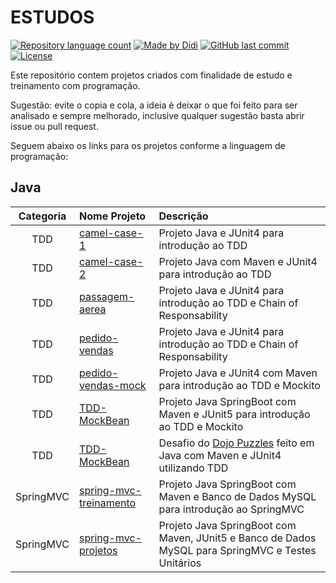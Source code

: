 # ESTUDOS

[![Repository language count](https://img.shields.io/github/languages/count/didifive/estudos)]()
[![Made by Didi](https://img.shields.io/badge/made%20by-Didi-green)](https://www.linkedin.com/in/luis-carlos-zancanela/)
[![GitHub last commit](https://img.shields.io/github/last-commit/didifive/estudos?color=blue)](https://github.com/didifive/estudos/commits/master)
[![License](https://img.shields.io/badge/license-MIT-brightgreen?color=blue)]()  

Este repositório contem projetos criados com finalidade de estudo e treinamento com programação.

Sugestão: evite o copia e cola, a ideia é deixar o que foi feito para ser analisado e sempre melhorado, inclusive qualquer sugestão basta abrir issue ou pull request.

Seguem abaixo os links para os projetos conforme a linguagem de programação:

## Java
| Categoria | Nome Projeto             | Descrição |
| :-------: | :-----------             | :--------  |
| TDD       | [camel-case-1]           | Projeto Java e JUnit4 para introdução ao TDD |
| TDD       | [camel-case-2]           | Projeto Java com Maven e JUnit4 para introdução ao TDD |
| TDD       | [passagem-aerea]         | Projeto Java e JUnit4 para introdução ao TDD e Chain of Responsability |
| TDD       | [pedido-vendas]          | Projeto Java e JUnit4 para introdução ao TDD e Chain of Responsability |
| TDD       | [pedido-vendas-mock]     | Projeto Java e JUnit4 com Maven para introdução ao TDD e Mockito |
| TDD       | [TDD-MockBean]           | Projeto Java SpringBoot com Maven e JUnit5 para introdução ao TDD e Mockito |
| TDD       | [TDD-MockBean]           | Desafio do [Dojo Puzzles] feito em Java com Maven e JUnit4 utilizando TDD |
| SpringMVC | [spring-mvc-treinamento] | Projeto Java SpringBoot com Maven e Banco de Dados MySQL para introdução ao SpringMVC |
| SpringMVC | [spring-mvc-projetos]    | Projeto Java SpringBoot com Maven, JUnit5 e Banco de Dados MySQL para SpringMVC e Testes Unitários |


[camel-case-1]: https://github.com/didifive/estudos/blob/6505b72e08fcc73416fcc7abb803ce1b7be9ac89/Java/TDD/camel-case-1
[camel-case-2]: https://github.com/didifive/estudos/blob/6505b72e08fcc73416fcc7abb803ce1b7be9ac89/Java/TDD/camel-case-2
[passagem-aerea]: https://github.com/didifive/estudos/blob/6505b72e08fcc73416fcc7abb803ce1b7be9ac89/Java/TDD/passagem-aerea
[pedido-vendas]: https://github.com/didifive/estudos/blob/6505b72e08fcc73416fcc7abb803ce1b7be9ac89/Java/TDD/pedido-vendas
[pedido-vendas-mock]: https://github.com/didifive/estudos/blob/ddcecbb9530e7e41ea4920c77f11c702603e1754/Java/TDD/pedido-vendas-mock
[TDD-MockBean]: https://github.com/didifive/estudos/blob/6505b72e08fcc73416fcc7abb803ce1b7be9ac89/Java/TDD/TDD-MockBean
[Jokenpo]: https://github.com/didifive/estudos/blob/3e4c3afa6902ac6865d0bb24f2fc1f5f7eafe8b3/Java/TDD/Jokenpo
[spring-mvc-treinamento]: https://github.com/didifive/estudos/blob/1fccbfc180881a64b330524f6e37f59a8f4ffa6c/Java/MVC/spring-mvc-treinamento
[spring-mvc-projetos]: https://github.com/didifive/estudos/blob/9de6c1b8188daad3239ad7151e9f3ee6b51e39d3/Java/MVC/spring-mvc-projetos

[Dojo Puzzles]: https://dojopuzzles.com/